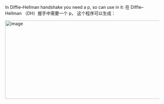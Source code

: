 In Diffie–Hellman handshake you need a p, so can use in it:
在 Diffie–Hellman （DH）握手中需要一个 p， 这个程序可以生成：

<img width="802" height="257" alt="image" src="https://github.com/user-attachments/assets/52f4d0cf-c76a-4a79-b3d3-d3867d1e3de5" />
